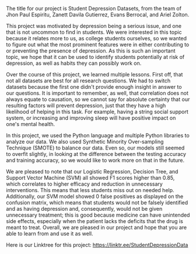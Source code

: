 The title for our project is Student Depression Datasets, from the team of Jhon Paul Espiritu, Zanett Davila Gutierrez, Evans Berrocal, and Ariel Zolton.

This project was motivated by depression being a serious issue, and one that is not uncommon to find in students. We were interested in this topic because it relates more to us, as college students ourselves, so we wanted to figure out what the most prominent features were in either contributing to or preventing the presence of depression. As this is such an important topic, we hope that it can be used to identify students potentially at risk of depression, as well as habits they can possibly work on.

Over the course of this project, we learned multiple lessons. First off, that not all datasets are best for all research questions. We had to switch datasets because the first one didn't provide enough insight in answer to our questions. It is important to remember, as well, that correlation does not always equate to causation, so we cannot say for absolute certainty that our resulting factors will prevent depression, just that they have a high likelihood of helping in this task. For example, having a string social support system, or increasing and improving sleep will have positive impact on one's mental health.

In this project, we used the Python language and multiple Python libraries to analyze our data. We also used Synthetic Minority Over-sampling Technique (SMOTE) to balance our data. Even so, our models still seemed to overfit slightly, in looking at the difference between the testing accuracy and training accuracy, so we would like to work more on that in the future. 

We are pleased to note that our Logistic Regression, Decision Tree, and Support Vector Machine (SVM) all showed F1 scores higher than 0.85, which correlates to higher efficacy and reduction in unnecessary interventions. This means that less students miss out on needed help. Additionally, our SVM model showed 0 false positives as displayed on the confusion matrix, which means that students would not be falsely identified and as having depression and, consequently, would not be given unnecessary treatment; this is good because medicine can have unintended side effects, especially when the patient lacks the deficits that the drug is meant to treat. Overall, we are pleased in our project and hope that you are able to learn from and use it as well.

Here is our Linktree for this project: https://linktr.ee/StudentDepressionData
